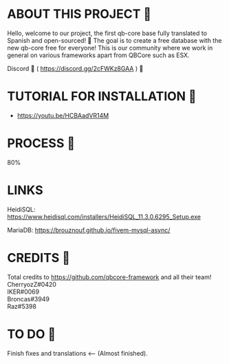 # ABOUT THIS PROJECT 👀
Hello, welcome to our project, the first qb-core base fully translated to Spanish and open-sourced! 👥
The goal is to create a free database with the new qb-core free for everyone!
This is our community where we work in general on various frameworks apart from QBCore such as ESX.

Discord 🤖 ( https://discord.gg/2cFWKz8GAA ) 🤖

# TUTORIAL FOR INSTALLATION 🎥

- https://youtu.be/HCBAadVR14M

# PROCESS 🔋
80%

# LINKS

HeidiSQL: https://www.heidisql.com/installers/HeidiSQL_11.3.0.6295_Setup.exe 

MariaDB: https://brouznouf.github.io/fivem-mysql-async/

# CREDITS 🧾

Total credits to https://github.com/qbcore-framework and all their team!
<br>
CherryozZ#0420
<br>
IKER#0069
<br>
Broncas#3949
<br>
Raz#5398

# TO DO 💌
Finish fixes and translations <-- (Almost finished). <br>
